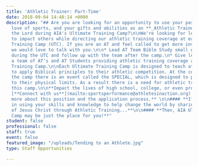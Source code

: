 ```yaml
---
title: 'Athletic Trainer: Part-Time'
date: 2018-09-04 14:48:14 +0000
description: "## Are you are looking for an opportunity to use your passion for God,
  love of sports, and your gifts and abilities as an **_Athletic Trainer_** to serve
  the Lord during AIA's Ultimate Training Camp?\n\nWe're looking for leaders who want
  to impact others while directing our athletic training coverage at each Ultimate
  Training Camp (UTC). If you are an AT and feel called to get more involved in ministry
  we would love to talk with you.\n\n* Lead AT Team Bible Study small group discussions
  during the UTC and follow up with the team after the camp.\n* Give leadership to
  a team of AT’s and AT Students providing athletic training coverage at an Ultimate
  Training Camp.\n\nEach Ultimate Training Camp is designed to teach athletes how
  to apply Biblical principles to their athletic competition. At the conclusion of
  the camp there is an event called the SPECIAL, which is designed to push the athletes
  to their physical limits. As a result there is a need for athletic trainers to cover
  this camp.\n\n**Impact the lives of high school, college, or even professional athletes.**
  [**Connect with us**](mailto:sportsperformance@athletesinaction.org) **to learn
  more about this position and the application process.** \n\n#### **If you interested
  in using your skills and knowledge to help change the world by sharing the love
  of Jesus Christ through Athletic Training...**\n\n#### **Then, AIA Ultimate Training
  Camp may be just the place for you!**"
student: false
professional: false
staff: true
event: false
featured_image: "/uploads/Tending to an Athlete.jpg"
type: Staff Opportunities

---
```

